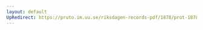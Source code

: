 ```yaml
---
layout: default
UpRedirect: https://pruto.im.uu.se/riksdagen-records-pdf/1878/prot-1878--ak--045/prot-1878--ak--045_002.pdf
---
```

